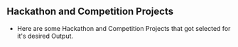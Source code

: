 ## Hackathon and Competition Projects
* Here are some Hackathon and Competition Projects that got selected for it's desired Output.
